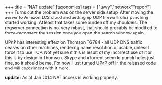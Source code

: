 +++
title = "NAT update"
[taxonomies]
tags = ["uvvy","network","report"]
+++
Turns out the problem was on the server side setup. After moving the server to Amazon EC2 cloud and setting up UDP firewall rules punching started working. At least that takes some burden off my shoulders. The regserver connection is not very robust, that should probably be modified to force-reconnect the session once you open the search window again.

UPnP has interesting effect on Thomson TG784 - all UDP DNS traffic ceases on other machines, rendering name resolution unusable, unless I force it to use TCP. Not yet sure if this is result of my incorrect use of it or this is by design in Thomson. Skype and uTorrent seem to punch holes just fine, so it should be me. For now I just turned UPnP off in the released code and will experiment with it more.

**update:** As of Jan 2014 NAT access is working properly.
